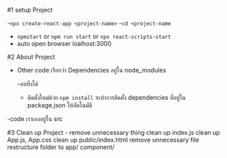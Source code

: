 #1 setup Project

-`npx create-react-app <project-name>` -`cd <project-name`

- `npmstart` or `npm run start` or `npx react-scripts-start`
- auto open browser loalhost:3000

#2 About Project

- Other code เรียกว่า Dependencies อยู่ใน node_modules

  -ลบทิ้งได้

  - ติดตั้งใหม่ด้วย `npm install` จะทำการติดตั้ง
    dependencies ที่อยู่ใน package.json ให้อัตโนมัติ

-code เราเองอยู่ใน src

#3 Clean up Project - remove unnecessary thing
clean up index.js
clean up App.js, App.css
clean up public/index.html
remove unnecessary file
restructure folder to app/ component/
